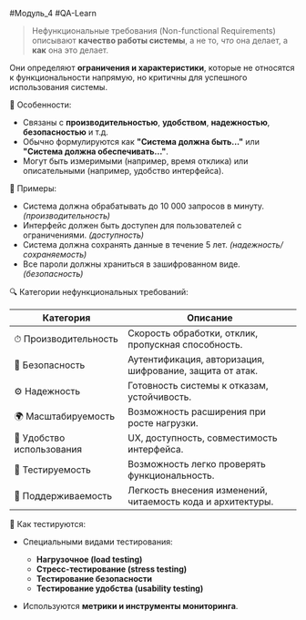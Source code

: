 #Модуль_4 #QA-Learn
> Нефункциональные требования (Non-functional Requirements) описывают **качество работы системы**, а не то, _что_ она делает, а **как** она это делает.

Они определяют **ограничения и характеристики**, которые не относятся к функциональности напрямую, но критичны для успешного использования системы.

🧩 Особенности:
- Связаны с **производительностью**, **удобством**, **надежностью**, **безопасностью** и т.д.
- Обычно формулируются как **"Система должна быть..."** или **"Система должна обеспечивать..."**.
- Могут быть измеримыми (например, время отклика) или описательными (например, удобство интерфейса).

📌 Примеры:
- Система должна обрабатывать до 10 000 запросов в минуту. _(производительность)_
- Интерфейс должен быть доступен для пользователей с ограничениями. _(доступность)_
- Система должна сохранять данные в течение 5 лет. _(надежность/сохраняемость)_
- Все пароли должны храниться в зашифрованном виде. _(безопасность)_

🔍 Категории нефункциональных требований:

| Категория                 | Описание                                                    |
| ------------------------- | ----------------------------------------------------------- |
| ⏱ Производительность      | Скорость обработки, отклик, пропускная способность.         |
| 🔐 Безопасность           | Аутентификация, авторизация, шифрование, защита от атак.    |
| ⚙️ Надежность             | Готовность системы к отказам, устойчивость.                 |
| 🌍 Масштабируемость       | Возможность расширения при росте нагрузки.                  |
| 👥 Удобство использования | UX, доступность, совместимость интерфейса.                  |
| 🧪 Тестируемость          | Возможность легко проверять функциональность.               |
| 🚀 Поддерживаемость       | Легкость внесения изменений, читаемость кода и архитектуры. |

🧪 Как тестируются:

- Специальными видами тестирования:
    
    - **Нагрузочное (load testing)**
    - **Стресс-тестирование (stress testing)**
    - **Тестирование безопасности**
    - **Тестирование удобства (usability testing)**
- Используются **метрики и инструменты мониторинга**.